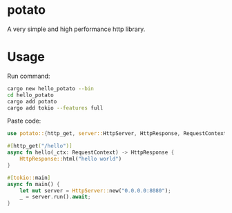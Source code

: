# potato

A very simple and high performance http library.

# Usage

Run command:

```sh
cargo new hello_potato --bin
cd hello_potato
cargo add potato
cargo add tokio --features full
```

Paste code:

```rust
use potato::{http_get, server::HttpServer, HttpResponse, RequestContext};

#[http_get("/hello")]
async fn hello(_ctx: RequestContext) -> HttpResponse {
    HttpResponse::html("hello world")
}

#[tokio::main]
async fn main() {
    let mut server = HttpServer::new("0.0.0.0:8080");
    _ = server.run().await;
}
```
